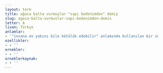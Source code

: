 ```yaml
---
layout: term
title: ağaca balta vurmuşlar "sapı bedenimden" demiş
slug: agaca-balta-vurmuslar-sapi-bedenimden-demis
letter: A
lisan: Türkçe
anlamlar:
- '"insana en yakını bile kötülük edebilir" anlamında kullanılan bir söz'
ozellikler:
- - ''
ornekler:
- - ''
orneklerkaynak:
- - ''
---
```

